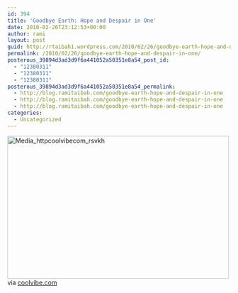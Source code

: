 ```yaml
---
id: 394
title: 'Goodbye Earth: Hope and Despair in One'
date: 2010-02-26T23:12:53+00:00
author: rami
layout: post
guid: http://rtaibah1.wordpress.com/2010/02/26/goodbye-earth-hope-and-despair-in-one
permalink: /2010/02/26/goodbye-earth-hope-and-despair-in-one/
posterous_39894d3ad3d9f6a441052a50351e8a54_post_id:
  - "12380311"
  - "12380311"
  - "12380311"
posterous_39894d3ad3d9f6a441052a50351e8a54_permalink:
  - http://blog.ramitaibah.com/goodbye-earth-hope-and-despair-in-one
  - http://blog.ramitaibah.com/goodbye-earth-hope-and-despair-in-one
  - http://blog.ramitaibah.com/goodbye-earth-hope-and-despair-in-one
categories:
  - Uncategorized
---
```

<div class="posterous_bookmarklet_entry">
  <div class='p_embed p_image_embed'>
    <a href="http://139.59.20.41/wp-content/uploads/2011/12/media_httpcoolvibecom_rsvkh-scaled1000.jpg"><img alt="Media_httpcoolvibecom_rsvkh" height="322" src="http://139.59.20.41/wp-content/uploads/2011/12/media_httpcoolvibecom_rsvkh-scaled1000.jpg?w=300" width="500" /></a>
  </div>
  
  <div class="posterous_quote_citation">
    via <a href="http://coolvibe.com/2010/goodbye-earth/">coolvibe.com</a>
  </div></p>
</div>